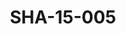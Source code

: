 ---
pid: SHA-15-005
title: SHA-15-005
language: en
original_label: 
rights: Sharhabil Ahmed
location_of_original: Sharhabil Ahmed
photographer_or_studio: 
scanned_from: photograph 12.2 by 16.4
_date: '1962'
location: Ethiopia, Addis Ababa, Sudanese Ambassador's Residence
description: Sharhabil Ahmed and others
additional_notes: 
permission_display: 'yes'
on_server: 'no'
on_website: 'no'
permalink: /photopages/en/SHA-15-005
layout: photo-page
---